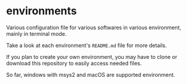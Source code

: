# environments
Various configuration file for various softwares in various environment, mainly
in terminal mode.

Take a look at each environment's `README.md` file for more details.

If you plan to create your own environment, you may have to clone or download
this repository to easily access needed files.

So far, windows with msys2 and macOS are supported environment.

